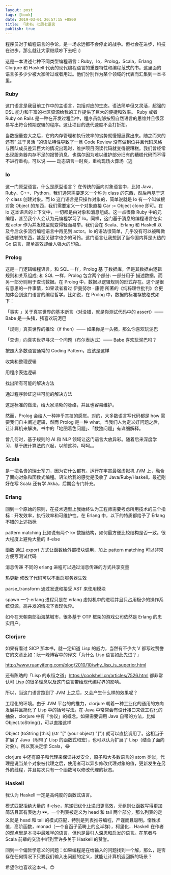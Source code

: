 ```yaml
---
layout: post
tags: [book]
date: 2019-03-01 20:57:15 +0800
title: 「读书」七周七语言
publish: true
---
```


程序员对于编程语言的争论，是一场永远都不会停止的战争。但社会在进步，科技在进步，那么就让大家继续吵下去吧 :)



这是一本讲述七种不同类型编程语言：Ruby，Io，Prolog，Scala，Erlang Clorjure 和 Haskell 代表的现代编程语言的重要特性和编程范式的书。这里面的语言多多少少被大家听过或者用过。他们分别作为某个领域的代表而汇集到一本书里。



### Ruby

这门语言是我目前工作中的主语言，包括对应的生态。语法简单但又灵活，超强的 DSL 能力和丰富的社区资源给我的工作提供了巨大的便捷和效率。 Ruby 或者 Ruby on Rails 是一种在开发过程当中，程序员能够按照自然语言的思维并且很容易写出符合预期逻辑的程序。这让项目的迭代速度不会打折扣。



当数据量变大之后，它的内存管理和执行效率的劣势就慢慢展露出来。随之而来的还有” 过于灵活 “的语法特性导致了一旦 Code Review 没有做到位并且代码风格与团队成员差异巨大的情况出现时，维护项目阅读代码就变得很糟糕。我们曾经常出现服务器内存不足的报警消息，也偶尔因为难以维护部分旧有的糟糕代码而不得不进行重构。可以说 —— 动态语言一时爽，重构现场火葬场（逃



### Io

这一门原型语言。什么是原型语言？ 在传统的面向对象语言中，比如 Java、Ruby、C++、Python，我们通常需要定义一个称为 class 的东西，然后再基于这个 class 创建对象。而 Io 这门语言是只操作对象的，简单说就是 Io 有一个叫做根对象 Object 的东西，我们需要定义一个对象直接 Car := Object clone 即可。在 Io 这本语言的上下文中，一切都是由对象和消息组成。这一点很像 Ruby 中的元编程，甚至我个人会认为元编程学习了 Io。同样，这门基于消息的编程语言在实现 actor 作为并发模型就变得轻而易举。我们会在 Scala、Erlang 和 Haskell 以及今后众多流行编程语言中再见到 actor。Io 的语法很简单，几乎没有可以被叫做语法糖的东西，甚至关键字也少的可怜。这门语言让我想到了当今国内算是火热的 Go 语言，简单高效却给人强大的印象。



### Prolog

这是一门逻辑编程语言。和 SQL 一样，Prolog 基 于数据库，但是其数据由逻辑规则和关系组成; 和 SQL 一样，Prolog 包含两个部分: 一部分用于 描述数据，而另一部分则用于查询数据。在 Prolog 中，数据以逻辑规则的形式存在。这个是很有意思的一件事情，如果读者看过 伊曼努尔 · 康德 所著的《纯粹理性批判》会更加体会到这门语言的编程哲学。比如说，在 Prolog 中，数据的标准存放格式如下：



「事实 」关于真实世界的基本断言（对没错，就是你测试代码中的 assert）—— Babe 是一头猪，猪喜欢玩泥巴

「规则」真实世界的推论（if then）—— 如果你是一头猪，那么你喜欢玩泥巴

「查询」向真实世界寻求一个问题（布尔表达式）——  Babe 喜欢玩泥巴吗？



按照大多数语言通常的 Coding Pattern，应该是这样

收集和整理逻辑

用程序表达逻辑

找出所有可能的解决方法

通过程序验证这些可能的解决方法



这是标准的做法，给大家清晰的脉络，并且也容易维护。

然而，Prolog 会给人一种神乎其技的感觉。对的，大多数语言写代码都是 how 需要我们自主阐述逻辑，然而 Prolog 是一种 what，当我们人为定义好问题之后，让计算机来解决。书中的「地图着色问题」、「数独问题」有详细解释。



曾几何时，基于规则的 AI 和 NLP 领域让这门语言大放异彩。随着后来深度学习，基于统计算法的兴起，以前这种，呵呵。。



### Scala

是一把名贵的瑞士军刀，因为它什么都有。运行在宇宙最强虚拟机 JVM 上，融合了面向对象和函数式编程。语法给我的感觉是吸收了 Java/Ruby/Haskell。最近刚好在写 Scala 还有学 Akka，后期会专门补充。



### Erlang

回到一个原始的原则，在技术选型上我始终认为工程师需要考虑所用技术的三个指标：开发效率，执行效率和可维护性。在 Erlang 中，以下的特质都给予了 Erlang 不错的上述指标

pattern matching 比如说有两个 kv 数据结构，如何最方便比较结构是否一致。很大程度上避免大量的 if-else

函数 通过 export 方式让函数给外部模块调用，加上 pattern matching 可以非常方便写测试代码

消息传递 不同的 erlang 进程可以通过消息传递的方式共享变量

热更新 修改了代码可以不重启服务器生效

parse_transform 通过发送和接受 AST 来使用模块

spawn 一个 erlang 进程只是在 erlang 虚拟机中的进程并且只占用极少的操作系统资源，高并发的情况下表现优异。

如今在天朝南部沿海某城市，很多基于 OTP 框架的游戏公司依然是 Erlang 的忠实用户。



### Clorjure

如果有看过 SICP 那本书，就一定知道 Lisp 的威力，当然有不少大 V 都写过赞誉它的文章比如：阮一峰博客中的译文「为什么 Lisp 语言如此先进？」

http://www.ruanyifeng.com/blog/2010/10/why_lisp_is_superior.html

还有陈皓的「Lisp 的永恒之道」https://coolshell.cn/articles/7526.html 都非常认可 Lisp 的很多理念以及这门语言带给现代编程界的影响。



所以，当这门语言跑到了 JVM 上之后，又会产生什么样的效果呢？



工程化的环境。由于 JVM 平台的的推力，clorjure 朝着一种工业化的通用的方向发展并且简化了 Lisp 中的括号写法。在 Java 中常常会有设计接口来做工程化的抽象，clorjure 中有「协议」的概念。如果需要调用 Java 自带的方法，比如 Object.toString()，可以直接这样

Object
(toString [this] (str "[" (your object) "]"))
就可以直接调用了。这相当于扩展了 Java（附带了 Lisp 的函数式和宏），也可以认为扩展了 Lisp（结合了面向对象）。所以我决定学 Scala，😂



clorjure 中还有原子和代理来保证并发安全，原子和大多数语言的 atom 类似，代理是说当某个对象被代理之后，使用者可以异步修改代理对象的值，更新发生在另外的线程，并且每次只有一个函数可以修改代理的状态。





### Haskell

我认为 Haskell 一定是高纯度的函数式语言。

模式匹配拒绝大量的 if-else，尾递归优化让递归更高效，元组则让函数写得更加简洁且富有表达力 🕶️。一个列表被定义为 head 和 tail 两个部分，那么列表的定义就是 head 和 tail 的模式匹配，特别是列表推导编程，严谨而且聪明。惰性求值，高阶函数，monad（一个自函子范畴上的幺半群），柯里化... Haskell 在作者的观点里是本书中最难学的语言，但也是最引人深思和启发的语言。在笔者与 Scala 前辈的交流中听到里许多关于 Haskell 的赞誉。



回到一个偏哲学意义的问题：如果编程是在给输入的问题找到一个解，那么，是否存在任何情况下只要我们输入出问题的定义，就能让计算机返回解的场景？



希望你也喜欢这本书。😊